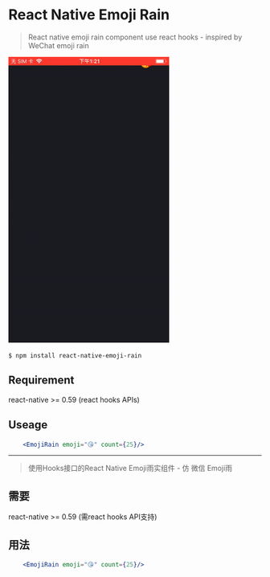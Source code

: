 # React Native Emoji Rain

> React native emoji rain component use react hooks - inspired by WeChat emoji rain

![Screen Shot](./screenshot.gif)

```
$ npm install react-native-emoji-rain
```

## Requirement

react-native >= 0.59 (react hooks APIs)

## Useage

``` jsx
    <EmojiRain emoji="😘" count={25}/>
```

---

> 使用Hooks接口的React Native Emoji雨实组件 - 仿 微信 Emoji雨

## 需要

react-native >= 0.59 (需react hooks API支持)

## 用法

``` jsx
    <EmojiRain emoji="😘" count={25}/>
```